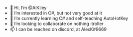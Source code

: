 - 👋 Hi, I’m @AlKiley
- 👀 I’m interested in C#, but not very good at it
- 🌱 I’m currently learning C# and self-teaching AutoHotKey
- 💞️ I’m looking to collaborate on nothing :troller
- 📫 I can be reached on discord, at AlexK#9669

<!---
AlKiley/AlKiley is a ✨ special ✨ repository because its `README.md` (this file) appears on your GitHub profile.
You can click the Preview link to take a look at your changes.
--->
